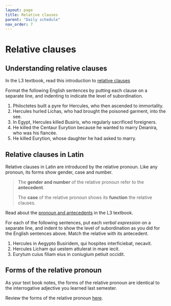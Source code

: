 ```yaml
---
layout: page
title: Relative clauses
parent: "Daily schedule"
nav_order: 7
---
```


# Relative clauses


## Understanding relative clauses


In the L3 textbook, read this introduction to [relative clauses](https://lingualatina.github.io/textbook/2021-2022/11-relative-clauses/)

Format the following English sentences by putting each clause on a separate line, and indenting to indicate the level of subordination.

1. Philoctetes built a pyre for Hercules, who then ascended to immortality.
2. Hercules hurled Lichas, who had brought the poisoned garment, into the see.
3. In Egypt, Hercules killed Busiris, who regularly sacrificed foreigners.
4. He killed the Centaur Eurytion because he wanted to marry Deianira, who was his fiancée.
5. He killed Eurytion, whose daughter he had asked to marry.


## Relative clauses in Latin

Relative clauses in Latin are introduced by the relative pronoun.  Like any pronoun, its forms show gender, case and number.  

> The **gender and number** of the relative pronoun refer to the **antecedent**.
>
> The **case** of the relative pronoun shows its **function** the relative clauses.

Read about the [pronoun and antecedents](https://lingualatina.github.io/textbook/2021-2022/11-relative-clauses/pronoun-and-antecedent/) in the L3 textbook.


For each of the following sentences, put each *verbal expression* on a separate line, and indent to show the level of subordination as you did for the English sentences above. Match the relative with its antecedent.


1. Hercules in Aegypto Busiridem, qui hospites interficiebat, necavit.
2. Hercules Licham qui uestem attulerat in mare iecit.
3. Eurytum cuius filiam eius in coniugium petiuit occidit.

## Forms of the relative pronoun

As your text book notes, the forms of the relative pronoun are identical to the interrogative adjective you learned last semester.

Review the forms of the relative pronoun [here](https://lingualatina.github.io/textbook/reference/pronouns-paradigms/#relative).
